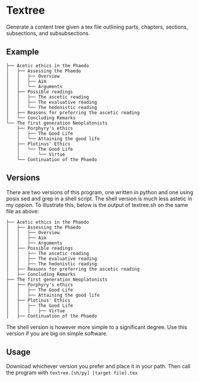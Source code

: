 # Textree
Generate a content tree given a tex file outlining parts, chapters, sections, subsections, and subsubsections.

## Example
```
├── Acetic ethics in the Phaedo
│   ├── Assessing the Phaedo
│   │   ├── Overview
│   │   ├── Aim
│   │   └── Arguments
│   ├── Possible readings
│   │   ├── The ascetic reading
│   │   ├── The evaluative reading
│   │   └── The hedonistic reading
│   ├── Reasons for preferring the ascetic reading
│   └── Concluding Remarks
└── The first generation Neoplatonists
    ├── Porphyry's ethics
    │   ├── The Good Life
    │   └── Attaining the good life
    ├── Plotinus' Ethics
    │   └── The Good Life
    │       └── Virtue
    └── Continuation of the Phaedo
```

## Versions

There are two versions of this program, one written in python and one using posix sed and grep in a shell script.
The shell version is much less astetic in my oppion.
To illustrate this, below is the output of textree.sh on the same file as above:
```
├── Acetic ethics in the Phaedo
│   ├── Assessing the Phaedo
│   │   ├── Overview
│   │   ├── Aim
│   │   ├── Arguments
│   ├── Possible readings
│   │   ├── The ascetic reading
│   │   ├── The evaluative reading
│   │   ├── The hedonistic reading
│   ├── Reasons for preferring the ascetic reading
│   ├── Concluding Remarks
├── The first generation Neoplatonists
│   ├── Porphyry's ethics
│   │   ├── The Good Life
│   │   ├── Attaining the good life
│   ├── Plotinus' Ethics
│   │   ├── The Good Life
│   │   │   ├── Virtue
│   ├── Continuation of the Phaedo
```

The shell version is however more simple to a significant degree. Use this version if you are big on simple software.

## Usage
Download whichever version you prefer and place it in your path.
Then call the program with `textree.[sh/py] [target file].tex`
